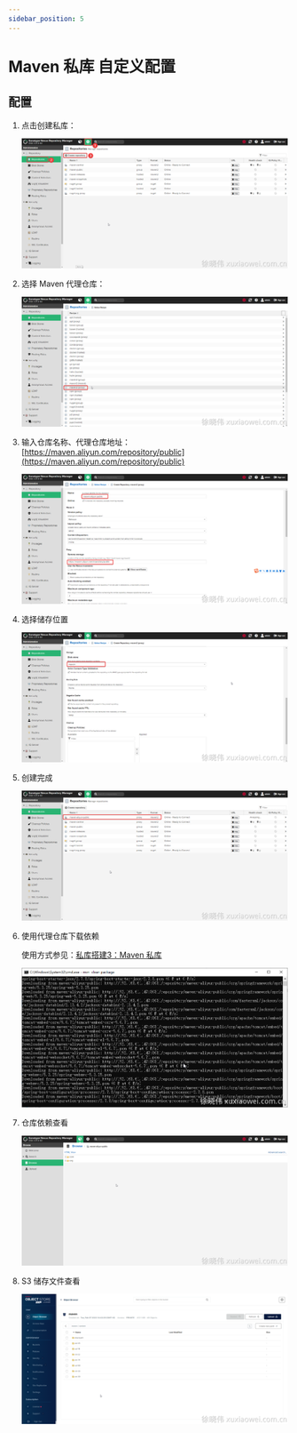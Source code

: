 ```yaml
---
sidebar_position: 5
---
```


# Maven 私库 自定义配置

## 配置

1. 点击创建私库：

   ![image.png](static/maven-repository-1.png)

2. 选择 Maven 代理仓库：

   ![image.png](static/maven-repository-2.png)

3. 输入仓库名称、代理仓库地址：[https://maven.aliyun.com/repository/public](https://maven.aliyun.com/repository/public)

   ![image.png](static/maven-repository-3.png)

4. 选择储存位置

   ![image.png](static/maven-repository-4.png)

5. 创建完成

   ![image.png](static/maven-repository-5.png)

6. 使用代理仓库下载依赖

   使用方式参见：[私库搭建3：Maven 私库](/docs/nexus/use-maven-repository.md)

   ![image.png](static/maven-repository-6.png)

7. 仓库依赖查看

   ![image.png](static/maven-repository-7.png)

8. S3 储存文件查看

   ![image.png](static/maven-repository-8.png)
